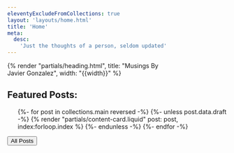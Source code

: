 ```yaml
---
eleventyExcludeFromCollections: true
layout: 'layouts/home.html'
title: 'Home'
meta:
  desc:
    'Just the thoughts of a person, seldom updated'
---
```

  {% render "partials/heading.html", title: "Musings By <br> Javier Gonzalez", width: "{{width}}" %}
  <div class="py-8 leading-8 {{ width }}">
    <h2 class="text-xl font-black py-4">Featured Posts:</h2>
    <ul class="grid grid-cols-1 md:grid-cols-2 lg:grid-cols-3 gap-4 justify-around">
    {%- for post in collections.main reversed -%}
      {%- unless post.data.draft -%}
        {% render "partials/content-card.liquid" post: post, index:forloop.index %}
      {%- endunless -%}
    {%- endfor -%}
    </ul>
    <div class="text-center">
      <a href="/blog/" class="">
      <button class="mt-4 px-4 py-2
        border-4
        bg-white 
        border-black
        drop-shadow-hard
        hover:drop-shadow-hard-sm
        hover:translate-y-1
        hover:translate-x-1       
        transition-all">
        All Posts
        </button>
      </a>
    </div>
  </div>
